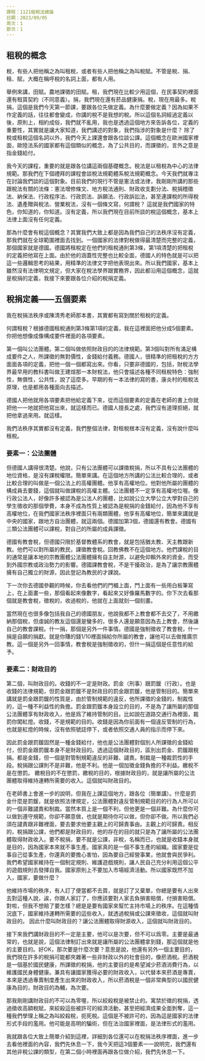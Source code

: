 ```yaml
---
課程：1121租稅法總論
日期：2023/09/05
周次：1
節次：1
---
```


## 租稅的概念

稅，有些人把他稱之為叫租稅，或者有些人把他稱之為叫稅賦。不管是稅、捐、租、賦，大概在稱呼稅的名詞上面，都有人用。

舉例來講，田賦。農地課徵的田賦。租，我們現在比較少用這個，在民事契約裡面還有租賃契約（不同意義）。捐，我們現在還有菸品健康捐。稅，現在用最多。稅捐，這個是我們今天第一節課，要跟各位先做定義。為什麼要做定義？因為如果不作定義的話，往往都會變成，你講的稅不是我想的稅。所以這個名詞經過定義以後，原則上，相約成俗，我們就不亂用，我也是透過這個地方來告訴各位，定義的重要性，其實就是讓大家知道，我們講述的對象，我們指涉的對象是什麼？ 除了稅或租稅這個名詞以外，我們今天上課還會跟各位談公課。這個概念在歐洲國家裡面，歐陸法系的國家都有這個類似的概念，為了公共目的，而課徵的，言外之意是指金錢給付。

我今天的課程，重要的就是跟各位講這兩個基礎概念。稅法是以租稅為中心的法律規範。那我們在下個禮拜的課程會談稅法規範體系稅法規範概念。今天我們就專注在討論我們談的這個對象。目前我們的現行不管是憲法或法律，我剛剛所講的那些跟稅法有關的法條：憲法增修條文、地方稅法通則、財政收支劃分法、稅捐稽徵法、納保法、行政程序法、行政罰法、訴願法、行政訴訟法，甚至連課稅的所得稅法、遺產贈與稅法、營業稅法，沒有一個條文寫，何謂稅？ 這就是我們國家的特色，你知道的，你知道。沒有定義，所以我們現在目前所談的稅這個概念，基本上法律上面沒有任何定義。

那為什麼會有稅這個概念？其實我們大致上都是因為我們自己的法秩序沒有定義，那我們就在全球範圍裡面去找到。一個國家的法律對稅做得最清楚而完整的定義，那個國家就是德國。德國將租稅定在他們的租稅通則第3條，第1項清楚的把租稅的定義把他寫在上面。由於他的涵蓋性完整也比較全面，德國人的特色就是可以把這一些邏輯思考的結果，用精準的法律文字把他表現出來。所以我們國家，基本上雖然沒有法律明文規定，但大家在稅法學界跟實務界，因此都沿用這個概念，這就是稅捐的定義，我接下來要跟各位介紹的稅捐定義。



## 稅捐定義——五個要素

我在稅捐法秩序或陳清秀老師那本書，其實都有寫到關於租稅的定義。

何謂租稅？根據德國租稅通則第3條第1項的定義，我在這裡面把他分成5個要素。你把他想像成像構成要件裡面的各項要素。



第一個叫公法團體。第二個叫做依照財政目的的法律規範。第3個叫對所有滿足構成要件之人，所課徵的無對價性，金錢給付義務。德國人，很精準的把租稅的方方面面各項的定義，把他一個一個都寫出來。你看，只要非德國的，包括，財稅法學界最早用的教科書叫做王建煊那一本財稅法，他只會描述各種不同租稅特色：強制性，無償性，公共性，說了這麼多。早期的有一本法律的寫的書，康炎村的租稅法原理，也是都用各種面向去描述。

德國人把他就用各項要素把他給定義下來，從而這個要素的定義在老師的書上你就把他一一地就把他寫出來，就這樣而已。德國人擅長之處，我們沒有道理拒絕，就把他拿過來用。就這樣。


我們法秩序其實都沒有定義，我們整個法律，對租稅根本沒有定義，沒有說什麼叫租稅。

### 要素一：公法團體


但德國人講得很清楚。他說，只有公法團體可以課徵稅捐，所以不具有公法團體的地位資格，是沒有課稅權限。簡單來講。在這個地方所講的公法比較合理的，或者比較合理的叫做是一個公法上的高權團體。他享有高權地位。他對他所屬的團體的構成員去要錢，這個就叫做課稅的高權主體。公法團體不一定享有高權地位喔。像行政公法人，好像許多被認為是公法人的團體，比如說公立大學公立大學對自己的學生徵收的那個學費，本身不成為性質上被認為是稅捐的金錢給付，因為他不享有高權地位，在我們國家法秩序裡面只有兩類團體，他享有高權地位，簡單來講就是中央的國家，跟地方自治團體，就這兩個。德國加第3個，德國還有教會。德國有三類公法團體可以課稅，對自己的所屬的成員課徵。

德國有教會稅，但德國只限於基督教體系的教會，就是包括猶太教、天主教跟新教。他們可以對所屬的教民，課徵教會稅。回教佛教不在這個地方。他們課稅的目的通常是讓本地的宗教團體公法團體擁有自主財源，以避免仰賴外來的資金，而受到外國宗教或政治勢力的影響。德國課教會稅，不是干擾政治，是為了讓宗教團體擁有自己獨立的財源，因此登記為教民的才課說。

下一次你去德國參觀的時候，你去看他們的門楣上面，門上面有一些用白板筆寫上，在上面畫一些，那個看起來像數字，看起來又好像羅馬數字的。你下次去看那個就是教會稅，徵稅的，收過稅的，他就在上面就刻一個刻畫。

當然現在也很多像包括我自己的德國朋友，他說我都不上教會都不去交了，不用繳納那個稅，但虔誠的教友這個還是蠻多的，很多人還是願意因為去上教會，然後讓自己的教會課稅。什一捐，那個是另外一件事情。德國是強制徵收了教會稅，什一捐是自願的捐獻。就是你賺的錢1/10裡面捐給你所屬的教會，讓他可以去做推廣宗教。這一個是另外一回事情，教會稅是強制徵收的，但什一捐這個是任意性的給予。


### 要素二：財政目的

第二個，叫財政目的。收錢的不一定是財政。罰金（刑事）跟罰鍰（行政）。也是收錢的法律規範，但罰金跟罰鍰不是財政目的罰金跟罰鍰，他是管制目的。簡單來講就是罰金跟罰鍰的性質是，由於管制規範的違反，他所課徵的金錢的，制裁性的，這一種不利益性的負擔。罰金跟罰鍰本身設立的目的，不是為了讓所屬的那個公法團體享有財政收入，他是爲了維持管制的目。比如說在道路交通行為裡面，裁罰你闖紅燈。收錢，不是規範的目的。收錢是因為你前面有一個違反管制的行為，也就是紅燈的時候，沒有依照號誌停下，或者依照交通人員的指示而停下來。

因此罰金跟罰鍰固然是一種金錢給付，他也是公法團體對個別人所課徵的金錢給付，但罰金跟罰鍰本身不是財政目的。透過這個財政目的，區別出罰金、罰鍰跟稅捐。都是金錢，但一個是對管制規範違反的非難、譴責。制裁是一種裁罰性的手段。稅捐跟公課則不是非難，他是不利。他是一個加徵金錢負擔的不利益。繳稅不是在懲罰。 繳稅目的不在懲罰，繳稅的目的，根據財政目的，就是讓所屬的公法團體取得維持運轉所需要的收入。這個就叫財政目的。

在老師書上會進一步的說明，但我在上課這個地方，跟各位（簡單講）。什麼是罰金什麼是罰鍰，就是依照法律規定，公法團體對違反管制規範目的的行為人所可以的一個非難譴責和制裁。當然本質上是一個不利，但他更是一個非難。為什麼你可以做到遵守規範，你卻不願意做，也就是期待你可以做，但你卻不做。所以我們必須在譴責跟非難裡面，要去要求他要主觀上的可歸責事由。主觀上的可歸責。相反的，稅捐跟公課，他們都是財政目的，他的存在的目的就只是為了讓所屬的公法團體取得財政收入。要不稅捐，要不就是公課，非稅，名稱而已，也就是收錢本身就是目的，因為國家本來就不事生產。國家真的是一個不事生產的組織。國家要是從事自己從事生產，你還真的要擔心害怕，因為要自己經營事業，他就會與民爭利。我們希望國家維持在一個制定規則、維護遊戲規則，讓人民自己充分利用這個公平的遊戲規則去發揮自我。國家原則上不要加入市場經濟活動。所以國家既然不加入，國家，要做什麼？ 

他維持市場的秩序，有人訂了便當都不去買，就是訂了又棄單，你總是要有人出來去對這種人說，誒，你跟人家訂了，你應該要對人家去負損害賠償，付損害賠償。對啦，但我不想賠了要怎樣？總是是要有國家來幫忙主持市場上的秩序。在這種情況底下，國家維持運轉所需要的這些收入，就透過稅捐或公課來徵收，這個就叫財政目的。
因此什麼叫財政目的？讓公法團體取得財源收入，這個就叫財政目的。

接下來我們講財政目的不一定是主要，他可以是次要，但不可以爲零。主要是最通常的，也就是說，這個法律制訂出來就是讓所屬的公法團體拿到錢，那這個就是他的主要目的。好OK，那次要是什麼次要？意思是說，他還有另外一個主要目的，我們現在許多的稅捐可能都夾雜著一些非財政以外的社會目的，像菸酒稅。菸酒稅是一個基於國民健康，所課徵的稅捐，他的主要目的是希望減少菸酒消費行為，以維護國民身體健康。兼具有讓國家獲得必要的財政收入，以代替本來菸酒是專賣，本來是透過專賣制度產生出來的財政收入，所以菸酒稅是一個非常典型的以國民健康為目的，財政目的為輔，為次要。

那我剛剛講財政目的不可以為零喔，所以絞殺稅是被禁止的。寓禁於徵的稅捐，透過徵收高額稅賦，來絞殺這些被許可的經濟活動，甚至把經濟成果全面剝奪，這一種我們學理上稱之為叫絞殺稅，扼死稅。這個是不被許可的，因為這是國家的法律形式手段的濫用。他可能是高明的騙術，但在法治國家裡面，是法律形式的濫用。

我就跟各位大致上簡單介紹到這裡，詳細到各位還可以在稅捐法秩序裡面，進一步去看他裡面的內容，我們先休息一下，我今天把這3個要素一一說明完，我們還有其他非稅公課的類型，在第二個小時裡面再跟各位做介紹，我們先休息一下。